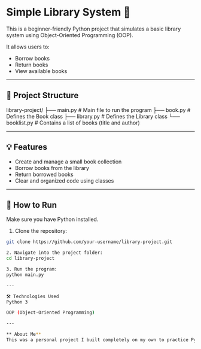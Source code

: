 # Simple Library System 📘

This is a beginner-friendly Python project that simulates a basic library system using Object-Oriented Programming (OOP).

It allows users to:
- Borrow books
- Return books
- View available books

---

## 🔧 Project Structure

library-project/
├── main.py # Main file to run the program
├── book.py # Defines the Book class
├── library.py # Defines the Library class
└── booklist.py # Contains a list of books (title and author)


 
---

## 💡 Features

- Create and manage a small book collection
- Borrow books from the library
- Return borrowed books
- Clear and organized code using classes

---

## 🚀 How to Run

Make sure you have Python installed.

1. Clone the repository:
```bash
git clone https://github.com/your-username/library-project.git

2. Navigate into the project folder:
cd library-project

3. Run the program:
python main.py

---

🛠️ Technologies Used
Python 3

OOP (Object-Oriented Programming)

---

** About Me**
This was a personal project I built completely on my own to practice Python and OOP. I'm currently learning more every day and excited to improve!

